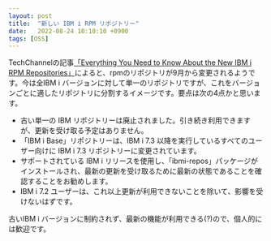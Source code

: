 ```yaml
---
layout: post
title:  "新しい IBM i RPM リポジトリー"
date:   2022-08-24 10:10:10 +0900
tags: [OSS]
---
```

TechChannelの記事[「Everything You Need to Know About the New IBM i RPM Repositories」](https://techchannel.com/Trends/08/2022/ibm-i-rpm-repositories)によると、rpmのリポジトリが9月から変更されるようです。今は全IBM i バージョンに対して単一のリポジトリですが、これをバージョンごとに適したリポジトリに分割するイメージです。要点は次の4点かと思います。

* 古い単一の IBM リポジトリーは廃止されました。引き続き利用できますが、更新を受け取る予定はありません。
* 「IBM i Base」リポジトリーは、IBM i 7.3 以降を実行しているすべてのユーザー向けに IBM i 7.3 リポジトリーに変更されています。
* サポートされている IBM i リリースを使用し、「ibmi-repos」パッケージがインストールされ、最新の更新を受け取るために最新の状態であることを確認することをお勧めします。
* IBM i 7.2 ユーザーは、これ以上更新が利用できないことを除いて、影響を受けないはずです。

古いIBM i バージョンに制約されず、最新の機能が利用できる(?)ので、個人的には歓迎です。
